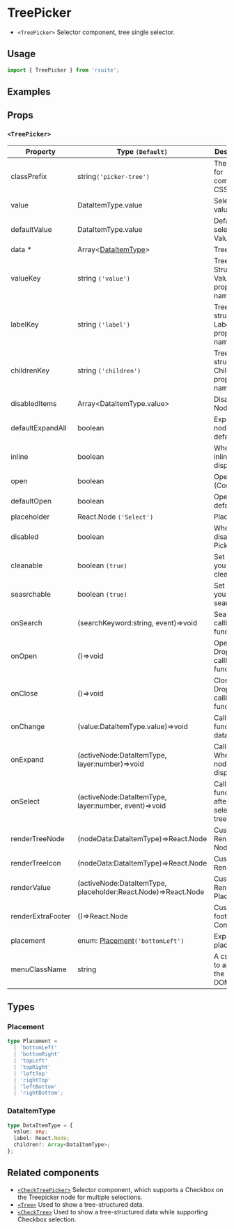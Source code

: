 # TreePicker

* `<TreePicker>` Selector component, tree single selector.

## Usage

```js
import { TreePicker } from 'rsuite';
```

## Examples

<!--{demo}-->

## Props

### `<TreePicker>`

| Property          | Type `(Default)`                                              | Description                                 |
| ----------------- | ------------------------------------------------------------- | ------------------------------------------- |
| classPrefix       | string`('picker-tree')`                                       | The prefix for component CSS class                        |
| value             | DataItemType.value                                            | Selected value                              |
| defaultValue      | DataItemType.value                                            | Default selected Value                      |
| data \*           | Array&lt;[DataItemType](#DataItemType)&gt;                    | Tree data                                   |
| valueKey          | string `('value')`                                            | Tree data Structure Value property name     |
| labelKey          | string `('label')`                                            | Tree data structure Label property name     |
| childrenKey       | string `('children')`                                         | Tree data structure Children property name  |
| disabledItems     | Array&lt;DataItemType.value&gt;                               | Disable Node list                           |
| defaultExpandAll  | boolean                                                       | Expand all nodes By default                 |
| inline            | boolean                                                       | Whether inline display tree                 |
| open              | boolean                                                       | Open (Controlled)                           |
| defaultOpen       | boolean                                                       | Open by default                             |
| placeholder       | React.Node `('Select')`                                       | Placeholder                                 |
| disabled          | boolean                                                       | Whether to disable Picker                   |
| cleanable         | boolean `(true)`                                              | Set whether you can clear                   |
| seasrchable       | boolean `(true)`                                              | Set whether you can search                  |
| onSearch          | (searchKeyword:string, event)=>void                           | Search callback function                    |
| onOpen            | ()=>void                                                      | Open Dropdown callback function             |
| onClose           | ()=>void                                                      | Close Dropdown callback functions           |
| onChange          | (value:DataItemType.value)=>void                              | Callback function for data change           |
| onExpand          | (activeNode:DataItemType, layer:number)=>void                 | Callback When tree node is displayed        |
| onSelect          | (activeNode:DataItemType, layer:number, event)=>void          | Callback function after selecting tree node |
| renderTreeNode    | (nodeData:DataItemType)=>React.Node                           | Custom Render tree Node                     |
| renderTreeIcon    | (nodeData:DataItemType)=>React.Node                           | Custom Render icon                          |
| renderValue       | (activeNode:DataItemType, placeholder:React.Node)=>React.Node | Custom Render Placeholder                   |
| renderExtraFooter | ()=>React.Node                                                | Customizing footer Content                  |
| placement         | enum: [Placement](#Placement)`('bottomLeft')`                 | Expand placement                            |
| menuClassName     | string                                                        | A css class to apply to the Menu DOM node  |

## Types

### Placement

```ts
type Placement =
  | 'bottomLeft'
  | 'bottomRight'
  | 'topLeft'
  | 'topRight'
  | 'leftTop'
  | 'rightTop'
  | 'leftBottom'
  | 'rightBottom';
```

### DataItemType

```ts
type DataItemType = {
  value: any;
  label: React.Node;
  children?: Array<DataItemType>;
};
```

## Related components

* [`<CheckTreePicker>`](./check-tree-picker) Selector component, which supports a Checkbox on the Treepicker node for multiple selections.
* [`<Tree>`](./tree) Used to show a tree-structured data.
* [`<CheckTree>`](./check-tree) Used to show a tree-structured data while supporting Checkbox selection.
